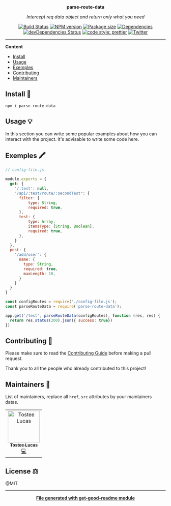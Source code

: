 <div align="center">
  <br>
  <br>
  <p>
    <b>parse-route-data</b>
  </p>
  <p>
     <i>Intercept req data object and return only what you need</i>
  </p>
  <p>

[![Build Status](https://travis-ci.com/luctst/parse-route-data.svg?branch=master)](https://travis-ci.com/luctst/parse-route-data)
[![NPM version](https://img.shields.io/npm/v/parse-route-data?style=flat-square)](https://img.shields.io/npm/v/parse-route-data?style=flat-square)
[![Package size](https://img.shields.io/bundlephobia/min/parse-route-data)](https://img.shields.io/bundlephobia/min/parse-route-data)
[![Dependencies](https://img.shields.io/david/luctst/parse-route-data.svg?style=popout-square)](https://david-dm.org/luctst/parse-route-data)
[![devDependencies Status](https://david-dm.org/luctst/parse-route-data/dev-status.svg?style=flat-square)](https://david-dm.org/luctst/parse-route-data?type=dev)
[![code style: prettier](https://img.shields.io/badge/code_style-prettier-ff69b4.svg?style=flat-square)](https://github.com/prettier/prettier)
[![Twitter](https://img.shields.io/twitter/follow/luctstt.svg?label=Follow&style=social)](https://twitter.com/luctstt)

  </p>
</div>

---

**Content**

* [Install](##install)
* [Usage](##usage)
* [Exemples](##exemples)
* [Contributing](##contributing)
* [Maintainers](##maintainers)

## Install 🐙
`npm i parse-route-data`

## Usage 💡
In this section you can write some popular examples about how you can interact with the project. It's advisable to write some code here.

## Exemples 🖍
```js
// config-file.js

module.exports = {
  get: {
    '/:test': null,
    "/api/:test/route/:secondTest": {
      filter: {
          type: String,
          required: true,
      },
      test: {
          type: Array,
          itemsType: [String, Boolean],
          required: true,
      },
    }
  },
  post: {
    '/add/user': {
      name: {
        type: String,
        required: true,
        maxLength: 10,
      }
    }
  }
}
```

```js
const configRoutes = require('./config-file.js');
const parseRouteData = require('parse-route-data');

app.get('/test', parseRouteData(configRoutes), function (res, res) {
  return res.status(200).json({ success: true})
})
```

## Contributing 🍰
Please make sure to read the [Contributing Guide]() before making a pull request.

Thank you to all the people who already contributed to this project!

## Maintainers 👷
List of maintainers, replace all `href`, `src` attributes by your maintainers datas.
<table>
  <tr>
    <td align="center"><a href="https://lucastostee.now.sh/"><img src="https://avatars3.githubusercontent.com/u/22588842?s=460&v=4" width="100px;" alt="Tostee Lucas"/><br /><sub><b>Tostee Lucas</b></sub></a><br /><a href="#" title="Code">💻</a></td>
  </tr>
</table>

## License ⚖️
@MIT

---
<div align="center">
	<b>
		<a href="https://www.npmjs.com/package/get-good-readme">File generated with get-good-readme module</a>
	</b>
</div>
